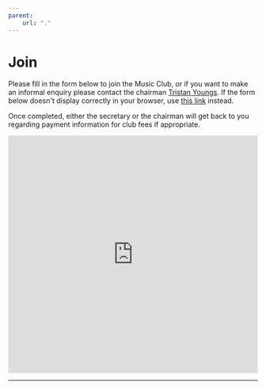 ```yaml
---
parent:
    url: "."
---
```

# Join

Please fill in the form below to join the Music Club, or if you want to make an informal enquiry please contact the chairman <a href="mailto:tristan.youngs@stfc.ac.uk?subject=RAL Music Club">Tristan Youngs</a>. If the form below doesn't display correctly in your browser, use <a href="https://forms.office.com/Pages/ResponsePage.aspx?id=HDZmP36oWEGPYZnoLbPKyA_pNqwwM-xEi5PZzLTPq4FUOUpST1pGRTJITE5LRVpTNUNNTkhPWDhIRCQlQCN0PWcu">this link</a> instead.

Once completed, either the secretary or the chairman will get back to you regarding payment information for club fees if appropriate.

<iframe width="640px" height= "480px" src= "https://forms.office.com/Pages/ResponsePage.aspx?id=HDZmP36oWEGPYZnoLbPKyA_pNqwwM-xEi5PZzLTPq4FUNEZVMzdSUTBGOEIyS1RVSDNMNVVMRVlNOCQlQCN0PWcu&embed=true" frameborder= "0" marginwidth= "0" marginheight= "0" style= "border: none; max-width:100%; max-height:100vh" allowfullscreen webkitallowfullscreen mozallowfullscreen msallowfullscreen> </iframe>

- - -

